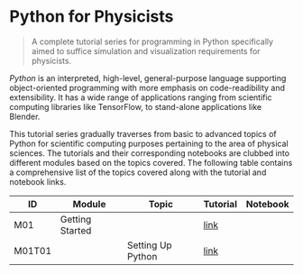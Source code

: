 # Python for Physicists

> A complete tutorial series for programming in Python specifically aimed to suffice simulation and visualization requirements for physicists.

*Python* is an interpreted, high-level, general-purpose language supporting object-oriented programming with more emphasis on code-readibility and extensibility. It has a wide range of applications ranging from scientific computing libraries like TensorFlow, to stand-alone applications like Blender.

This tutorial series gradually traverses from basic to advanced topics of Python for scientific computing purposes pertaining to the area of physical sciences. The tutorials and their corresponding notebooks are clubbed into different modules based on the topics covered. The following table contains a comprehensive list of the topics covered along with the tutorial and notebook links.

ID | Module | Topic | Tutorial | Notebook |
--- |--- | --- | --- | --- |
M01 | Getting Started | | [link](https://github.com/Sampreet/gists/blob/master/tutorials/languages/python-for-physicists/m01-getting-started/) | |
M01T01 | | Setting Up Python | [link](https://github.com/Sampreet/gists/blob/master/tutorials/languages/python-for-physicists/m01-getting-started/m01t00-setting-up-python.md) | |